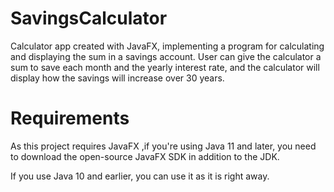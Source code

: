 # SavingsCalculator
Calculator app created with JavaFX, implementing a program for calculating and displaying the sum in a savings account. User can give the calculator a sum to save each month and the yearly interest rate, and the calculator will display how the savings will increase over 30 years.

# Requirements
As this project requires JavaFX ,if you're using Java 11 and later, you need to download the open-source JavaFX SDK in addition to the JDK.

If you use Java 10 and earlier, you can use it as it is right away.
